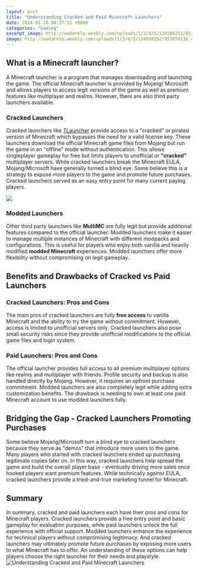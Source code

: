 ```yaml
---
layout: post
title: "Understanding Cracked and Paid Minecraft Launchers"
date: 2024-01-16 08:27:51 +0000
categories: "Gaming"
excerpt_image: http://wadarelo.weebly.com/uploads/1/3/4/5/134508252/953859138_orig.jpg
image: http://wadarelo.weebly.com/uploads/1/3/4/5/134508252/953859138_orig.jpg
---
```


## What is a Minecraft launcher? 
A Minecraft launcher is a program that manages downloading and launching the game. The official Minecraft launcher is provided by Mojang/ Microsoft and allows players to access legit versions of the game as well as premium features like multiplayer and realms. However, there are also third party launchers available.
### Cracked Launchers 
Cracked launchers like [TLauncher](https://store.fi.io.vn/work-hard-so-my-st-bernard-live-a-better-dog-lover-2) provide access to a "cracked" or pirated version of Minecraft which bypasses the need for a valid license key. These launchers download the official Minecraft game files from Mojang but run the game in an "offline" mode without authentication. This allows singleplayer gameplay for free but limits players to unofficial or **"cracked"** multiplayer servers. 
While cracked launchers break the Minecraft EULA, Mojang/Microsoft have generally turned a blind eye. Some believe this is a strategy to expose more players to the game and promote future purchases. Cracked launchers served as an easy entry point for many current paying players.

![](http://locedschools.weebly.com/uploads/1/3/3/3/133318588/882798127_orig.jpg)
### Modded Launchers
Other third party launchers like **MultiMC** are fully legit but provide additional features compared to the official launcher. Modded launchers make it easier to manage multiple instances of Minecraft with different modpacks and configurations. This is useful for players who enjoy both vanilla and heavily modified **modded Minecraft** experiences. Modded launchers offer more flexibility without compromising on legit gameplay.
## Benefits and Drawbacks of Cracked vs Paid Launchers
### Cracked Launchers: Pros and Cons 
The main pros of cracked launchers are fully **free access** to vanilla Minecraft and the ability to try the game without commitment. However, access is limited to unofficial servers only. Cracked launchers also pose small security risks since they provide unofficial modifications to the official game files and login system.
### Paid Launchers: Pros and Cons
The official launcher provides full access to all premium multiplayer options like realms and multiplayer with friends. Profile security and backup is also handled directly by Mojang. However, it requires an upfront purchase commitment. Modded launchers are also completely legit while adding extra customization benefits. The drawback is needing to own at least one paid Minecraft account to use modded launchers fully.
## Bridging the Gap - Cracked Launchers Promoting Purchases
Some believe Mojang/Microsoft turn a blind eye to cracked launchers because they serve as "demos" that introduce more users to the game. Many players who started with cracked launchers ended up purchasing legitimate copies later on. In this way, cracked launchers help spread the game and build the overall player base - eventually driving more sales once hooked players want premium features. While technically against EULA, cracked launchers provide a tried-and-true marketing funnel for Minecraft.
## Summary
In summary, cracked and paid launchers each have their pros and cons for Minecraft players. Cracked launchers provide a free entry point and basic gameplay for evaluation purposes, while paid launchers unlock the full experience with official support. Modded launchers enhance the experience for technical players without compromising legitimacy. And cracked launchers may ultimately promote future purchases by exposing more users to what Minecraft has to offer. An understanding of these options can help players choose the right launcher for their needs and playstyle.
![Understanding Cracked and Paid Minecraft Launchers](http://wadarelo.weebly.com/uploads/1/3/4/5/134508252/953859138_orig.jpg)